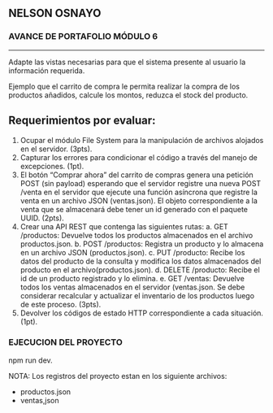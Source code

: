 ## NELSON OSNAYO
### AVANCE DE PORTAFOLIO MÓDULO 6
***
Adapte las vistas necesarias para que el sistema presente al usuario la
información requerida.

Ejemplo que el carrito de compra le permita realizar la compra de los
productos añadidos, calcule los montos, reduzca el stock del producto.

## Requerimientos por evaluar:
1. Ocupar el módulo File System para la manipulación de archivos
alojados en el servidor. (3pts).
2. Capturar los errores para condicionar el código a través del manejo
de excepciones. (1pt).
3. El botón “Comprar ahora” del carrito de compras genera una petición
POST (sin payload) esperando que el servidor registre una nueva POST
/venta en el servidor que ejecute una función asíncrona que registre
la venta en un archivo JSON (ventas.json).
El objeto correspondiente a la venta que se almacenará debe tener
un id generado con el paquete UUID. (2pts).
4. Crear una API REST que contenga las siguientes rutas:
a. GET /productos: Devuelve todos los productos almacenados en
el archivo productos.json.
b. POST /productos: Registra un producto y lo almacena en un
archivo JSON (productos.json).
c. PUT /producto: Recibe los datos del producto de la consulta y
modifica los datos almacenados del producto en el
archivo(productos.json).
d. DELETE /producto: Recibe el id de un producto registrado y lo
elimina.
e. GET /ventas: Devuelve todos los ventas almacenados en el
servidor (ventas.json.
Se debe considerar recalcular y actualizar el inventario de los
productos luego de este proceso. (3pts).
5. Devolver los códigos de estado HTTP correspondiente a cada
situación. (1pt).

### EJECUCION DEL PROYECTO
npm run dev.

NOTA: Los registros del proyecto estan en los siguiente archivos:
- productos.json
- ventas,json


